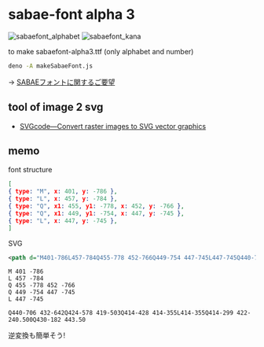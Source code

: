 # sabae-font alpha 3

![sabaefont_alphabet](sabaefont_alphabet.jpg)
![sabaefont_kana](sabaefont_kana.jpg)

to make sabaefont-alpha3.ttf (only alphabet and number)
```sh
deno -A makeSabaeFont.js
```

→ [SABAEフォントに関するご要望](https://github.com/code4fukui/sabae-font/issues/1)

## tool of image 2 svg

- [SVGcode—Convert raster images to SVG vector graphics](https://svgco.de/)

## memo

font structure
```json
[
{ type: "M", x: 401, y: -786 },
{ type: "L", x: 457, y: -784 },
{ type: "Q", x1: 455, y1: -778, x: 452, y: -766 },
{ type: "Q", x1: 449, y1: -754, x: 447, y: -745 },
{ type: "L", x: 447, y: -745 },
]
```

SVG
```svg
<path d="M401-786L457-784Q455-778 452-766Q449-754 447-745L447-745Q440-706 432-642Q424-578 419-503Q414-428 414-355L414-355Q414-299 422-240.500Q430-182 443.50">
```

```
M 401 -786
L 457 -784
Q 455 -778 452 -766
Q 449 -754 447 -745
L 447 -745

Q440-706 432-642Q424-578 419-503Q414-428 414-355L414-355Q414-299 422-240.500Q430-182 443.50
```
逆変換も簡単そう!
